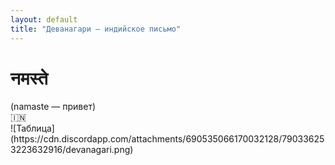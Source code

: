 ```yaml
---
layout: default
title: "Деванагари — индийское письмо"
---
```


<h1><b>नमस्ते</b></h1>
(namaste — привет)
<br>🇮🇳
<br>![Таблица](https://cdn.discordapp.com/attachments/690535066170032128/790336253223632916/devanagari.png)
